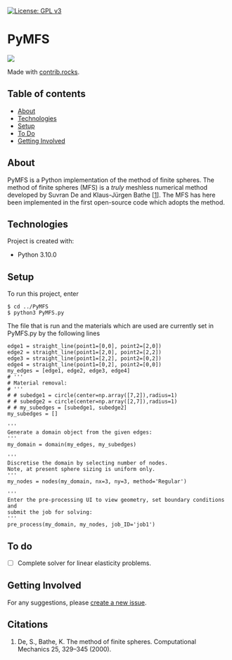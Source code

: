 [![License: GPL v3](https://img.shields.io/badge/License-GPLv3-blue.svg)](https://www.gnu.org/licenses/gpl-3.0) 

# PyMFS

<a href="https://github.com/ThomasAston/PyMFS/graphs/contributors">
  <img src="https://contrib.rocks/image?repo=ThomasAston/PyMFS" />
</a>

Made with [contrib.rocks](https://contrib.rocks).

## Table of contents
* [About](#about)
* [Technologies](#technologies)
* [Setup](#setup)
* [To Do](#to_do)
* [Getting Involved](#getting_involved)


## About
PyMFS is a Python implementation of the method of finite spheres. The method of finite spheres (MFS) is a _truly_ meshless numerical method developed by Suvran De and Klaus-Jürgen Bathe [[1]]. The MFS has here been implemented in the first open-source code which adopts the method.
	
## Technologies
Project is created with:
* Python 3.10.0
	
## Setup
To run this project, enter

```
$ cd ../PyMFS
$ python3 PyMFS.py
```

The file that is run and the materials which are used are currently set in PyMFS.py by the following lines

```
edge1 = straight_line(point1=[0,0], point2=[2,0])
edge2 = straight_line(point1=[2,0], point2=[2,2])
edge3 = straight_line(point1=[2,2], point2=[0,2])
edge4 = straight_line(point1=[0,2], point2=[0,0])
my_edges = [edge1, edge2, edge3, edge4]
# '''
# Material removal:
# '''
# # subedge1 = circle(center=np.array([7,2]),radius=1) 
# # subedge2 = circle(center=np.array([2,7]),radius=1) 
# # my_subedges = [subedge1, subedge2]
my_subedges = []

'''
Generate a domain object from the given edges:
'''
my_domain = domain(my_edges, my_subedges)

'''
Discretise the domain by selecting number of nodes.
Note, at present sphere sizing is uniform only.
'''
my_nodes = nodes(my_domain, nx=3, ny=3, method='Regular')

'''
Enter the pre-processing UI to view geometry, set boundary conditions and
submit the job for solving:
'''
pre_process(my_domain, my_nodes, job_ID='job1')
```
## To do
- [ ] Complete solver for linear elasticity problems.

## Getting Involved
For any suggestions, please [create a new issue](https://github.com/ThomasAston/PyMFS/issues).

## Citations
1. De, S., Bathe, K. The method of finite spheres. Computational Mechanics 25, 329–345 (2000). 
 
[1]: https://doi.org/10.1007/s004660050481

